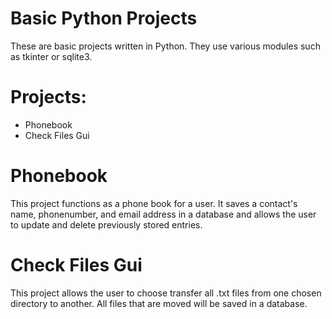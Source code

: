 # Basic Python Projects

These are basic projects written in Python.  They use various modules such as tkinter or sqlite3.

# Projects:


* Phonebook
* Check Files Gui

# Phonebook

This project functions as a phone book for a user.  It saves a contact's name, phonenumber, and 
email address in a database and allows the user to update and delete previously stored entries.


# Check Files Gui

This project allows the user to choose transfer all .txt files from one chosen directory to another.
All files that are moved will be saved in a database.



